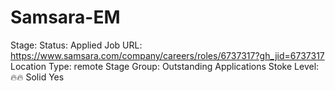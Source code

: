 # Samsara-EM

Stage: Status: Applied
Job URL: https://www.samsara.com/company/careers/roles/6737317?gh_jid=6737317
Location Type: remote
Stage Group: Outstanding Applications
Stoke Level: 🔥🔥 Solid Yes
